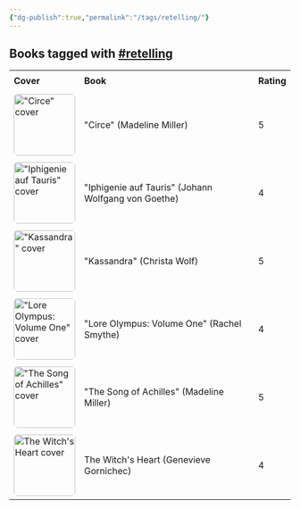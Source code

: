 ```yaml
---
{"dg-publish":true,"permalink":"/tags/retelling/"}
---
```



<h2><span>Books tagged with <a href="#retelling" class="tag" target="_blank" rel="noopener nofollow">#retelling</a></span></h2><table style="border-collapse: collapse; width: 100%; font-family: inherit;"><tbody><tr><th style="text-align: left; padding: 8px; border-bottom: 2px solid var(--text-accent); background-color: var(--background-secondary);">Cover</th><th style="text-align: left; padding: 8px; border-bottom: 2px solid var(--text-accent); background-color: var(--background-secondary);">Book</th><th style="text-align: left; padding: 8px; border-bottom: 2px solid var(--text-accent); background-color: var(--background-secondary);">Rating</th></tr><tr style="background-color: var(--background-primary); transition: background-color 0.2s;"><td style="padding: 6px 8px;"><a href="obsidian://open?vault=Obsidian%20Vault&amp;file=books%2FMadeline%20Miller%20-%20Circe.md"><img src="http://books.google.com/books/content?id=GUMIEAAAQBAJ&amp;printsec=frontcover&amp;img=1&amp;zoom=1&amp;edge=curl&amp;source=gbs_api" alt="&quot;Circe&quot; cover" width="110" style="border-radius: 6px;"></a></td><td style="padding: 6px 8px;"><a href="obsidian://open?vault=Obsidian%20Vault&amp;file=books%2FMadeline%20Miller%20-%20Circe.md" style="text-decoration: none; color: var(--text-normal);">"Circe" (Madeline Miller)</a></td><td style="padding: 6px 8px;">5</td></tr><tr style="background-color: var(--background-modifier-hover); transition: background-color 0.2s;"><td style="padding: 6px 8px;"><a href="obsidian://open?vault=Obsidian%20Vault&amp;file=books%2FJohann%20Wolfgang%20von%20Goethe%20-%20Iphigenie%20auf%20Tauris.md"><img src="https://cdn.thestorygraph.com/368lwfb6qti9dvc335h1jbuks33q" alt="&quot;Iphigenie auf Tauris&quot; cover" width="110" style="border-radius: 6px;"></a></td><td style="padding: 6px 8px;"><a href="obsidian://open?vault=Obsidian%20Vault&amp;file=books%2FJohann%20Wolfgang%20von%20Goethe%20-%20Iphigenie%20auf%20Tauris.md" style="text-decoration: none; color: var(--text-normal);">"Iphigenie auf Tauris" (Johann Wolfgang von Goethe)</a></td><td style="padding: 6px 8px;">4</td></tr><tr style="background-color: var(--background-primary); transition: background-color 0.2s;"><td style="padding: 6px 8px;"><a href="obsidian://open?vault=Obsidian%20Vault&amp;file=books%2FChrista%20Wolf%20-%20Kassandra.md"><img src="http://books.google.com/books/content?id=X-U7CgAAQBAJ&amp;printsec=frontcover&amp;img=1&amp;zoom=1&amp;edge=curl&amp;source=gbs_api" alt="&quot;Kassandra&quot; cover" width="110" style="border-radius: 6px;"></a></td><td style="padding: 6px 8px;"><a href="obsidian://open?vault=Obsidian%20Vault&amp;file=books%2FChrista%20Wolf%20-%20Kassandra.md" style="text-decoration: none; color: var(--text-normal);">"Kassandra" (Christa Wolf)</a></td><td style="padding: 6px 8px;">5</td></tr><tr style="background-color: var(--background-modifier-hover); transition: background-color 0.2s;"><td style="padding: 6px 8px;"><a href="obsidian://open?vault=Obsidian%20Vault&amp;file=books%2FRachel%20Smythe%20-%20Lore%20Olympus%20Volume%20One.md"><img src="http://books.google.com/books/content?id=mGmTEAAAQBAJ&amp;printsec=frontcover&amp;img=1&amp;zoom=1&amp;source=gbs_api" alt="&quot;Lore Olympus: Volume One&quot; cover" width="110" style="border-radius: 6px;"></a></td><td style="padding: 6px 8px;"><a href="obsidian://open?vault=Obsidian%20Vault&amp;file=books%2FRachel%20Smythe%20-%20Lore%20Olympus%20Volume%20One.md" style="text-decoration: none; color: var(--text-normal);">"Lore Olympus: Volume One" (Rachel Smythe)</a></td><td style="padding: 6px 8px;">4</td></tr><tr style="background-color: var(--background-primary); transition: background-color 0.2s;"><td style="padding: 6px 8px;"><a href="obsidian://open?vault=Obsidian%20Vault&amp;file=books%2FMadeline%20Miller%20-%20The%20Song%20of%20Achilles.md"><img src="http://books.google.com/books/content?id=jxvj0AEACAAJ&amp;printsec=frontcover&amp;img=1&amp;zoom=1&amp;source=gbs_api" alt="&quot;The Song of Achilles&quot; cover" width="110" style="border-radius: 6px;"></a></td><td style="padding: 6px 8px;"><a href="obsidian://open?vault=Obsidian%20Vault&amp;file=books%2FMadeline%20Miller%20-%20The%20Song%20of%20Achilles.md" style="text-decoration: none; color: var(--text-normal);">"The Song of Achilles" (Madeline Miller)</a></td><td style="padding: 6px 8px;">5</td></tr><tr style="background-color: var(--background-modifier-hover); transition: background-color 0.2s;"><td style="padding: 6px 8px;"><a href="obsidian://open?vault=Obsidian%20Vault&amp;file=books%2FGenevieve%20Gornichec%20-%20The%20Witch's%20Heart.md"><img src="http://books.google.com/books/content?id=tm8QEAAAQBAJ&amp;printsec=frontcover&amp;img=1&amp;zoom=1&amp;edge=curl&amp;source=gbs_api" alt="The Witch's Heart cover" width="110" style="border-radius: 6px;"></a></td><td style="padding: 6px 8px;"><a href="obsidian://open?vault=Obsidian%20Vault&amp;file=books%2FGenevieve%20Gornichec%20-%20The%20Witch's%20Heart.md" style="text-decoration: none; color: var(--text-normal);">The Witch's Heart (Genevieve Gornichec)</a></td><td style="padding: 6px 8px;">4</td></tr></tbody></table>
